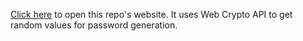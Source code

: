 <a href="https://parida-git.github.io/pgen">Click here</a> to open this repo's website. It uses Web Crypto API to get random values for password generation.

